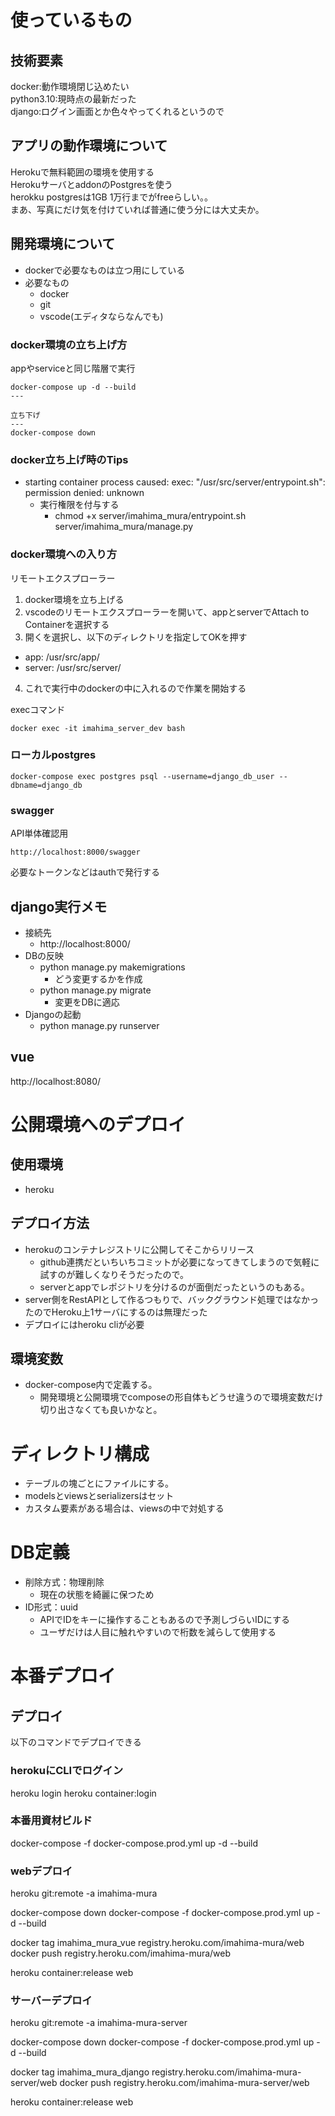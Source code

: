 # 使っているもの
## 技術要素
docker:動作環境閉じ込めたい  
python3.10:現時点の最新だった  
django:ログイン画面とか色々やってくれるというので

## アプリの動作環境について 
Herokuで無料範囲の環境を使用する  
HerokuサーバとaddonのPostgresを使う  
herokku postgresは1GB 1万行までがfreeらしい。。  
まあ、写真にだけ気を付けていれば普通に使う分には大丈夫か。  

## 開発環境について
- dockerで必要なものは立つ用にしている  
- 必要なもの
  - docker
  - git
  - vscode(エディタならなんでも)

### docker環境の立ち上げ方
appやserviceと同じ階層で実行
```
docker-compose up -d --build
‐‐‐

立ち下げ
---
docker-compose down
```

### docker立ち上げ時のTips
- starting container process caused: exec: "/usr/src/server/entrypoint.sh": permission denied: unknown
  - 実行権限を付与する
    - chmod +x server/imahima_mura/entrypoint.sh server/imahima_mura/manage.py

### docker環境への入り方
リモートエクスプローラー
1. docker環境を立ち上げる
2. vscodeのリモートエクスプローラーを開いて、appとserverでAttach to Containerを選択する
3. 開くを選択し、以下のディレクトリを指定してOKを押す
  - app: /usr/src/app/
  - server: /usr/src/server/
4. これで実行中のdockerの中に入れるので作業を開始する

execコマンド
```
docker exec -it imahima_server_dev bash
```

### ローカルpostgres
```
docker-compose exec postgres psql --username=django_db_user --dbname=django_db
```

### swagger
API単体確認用
```
http://localhost:8000/swagger  
```
必要なトークンなどはauthで発行する

## django実行メモ
- 接続先
  - http://localhost:8000/
- DBの反映
  - python manage.py makemigrations
    - どう変更するかを作成
  - python manage.py migrate
    - 変更をDBに適応
- Djangoの起動
  - python manage.py runserver
## vue
http://localhost:8080/

# 公開環境へのデプロイ
## 使用環境
- heroku
## デプロイ方法
- herokuのコンテナレジストリに公開してそこからリリース
  - github連携だといちいちコミットが必要になってきてしまうので気軽に試すのが難しくなりそうだったので。
  - serverとappでレポジトリを分けるのが面倒だったというのもある。
- server側をRestAPIとして作るつもりで、バックグラウンド処理ではなかったのでHeroku上1サーバにするのは無理だった
- デプロイにはheroku cliが必要
## 環境変数
- docker-compose内で定義する。
  - 開発環境と公開環境でcomposeの形自体もどうせ違うので環境変数だけ切り出さなくても良いかなと。


# ディレクトリ構成
- テーブルの塊ごとにファイルにする。
- modelsとviewsとserializersはセット
- カスタム要素がある場合は、viewsの中で対処する

# DB定義
- 削除方式：物理削除
  - 現在の状態を綺麗に保つため
- ID形式：uuid
  - APIでIDをキーに操作することもあるので予測しづらいIDにする
  - ユーザだけは人目に触れやすいので桁数を減らして使用する

# 本番デプロイ
## デプロイ
以下のコマンドでデプロイできる
### herokuにCLIでログイン
heroku login
heroku container:login

### 本番用資材ビルド
docker-compose -f docker-compose.prod.yml up -d --build

### webデプロイ
<!-- gitログイン -->
heroku git:remote -a imahima-mura

<!-- 再ビルド -->
docker-compose down
docker-compose -f docker-compose.prod.yml up -d --build

<!-- タグ付け&プッシュ&リリース -->
docker tag imahima_mura_vue registry.heroku.com/imahima-mura/web
docker push registry.heroku.com/imahima-mura/web

heroku container:release web

### サーバーデプロイ
<!-- gitログイン -->
heroku git:remote -a imahima-mura-server

<!-- 再ビルド -->
docker-compose down
docker-compose -f docker-compose.prod.yml up -d --build

<!-- タグ付け&プッシュ&リリース -->
docker tag imahima_mura_django registry.heroku.com/imahima-mura-server/web
docker push registry.heroku.com/imahima-mura-server/web

heroku container:release web
